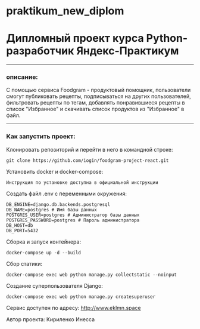 # praktikum_new_diplom
# Дипломный проект курса Python-разработчик Яндекс-Практикум
 
***
### описание:
С помощью сервиса Foodgram - продуктовый помощник, пользователи смогут публиковать рецепты, подписываться на других пользователей, фильтровать рецепты по тегам, добавлять понравившиеся рецепты в список "Избранное" и скачивать список продуктов из "Избранное" в файл.
*** 
### Как запустить проект:

Клонировать репозиторий и перейти в него в командной строке:

```
git clone https://github.com/iogin/foodgram-project-react.git
```

Установить docker и docker-compose:

```
Инструкция по установке доступна в официальной инструкции
```
Создать файл .env с переменными окружения:

```
DB_ENGINE=django.db.backends.postgresql
DB_NAME=postgres # Имя базы данных
POSTGRES_USER=postgres # Администратор базы данных
POSTGRES_PASSWORD=postgres # Пароль администратора
DB_HOST=db
DB_PORT=5432
```
Сборка и запуск контейнера:

```
docker-compose up -d --build
```

Сбор статики:

```
docker-compose exec web python manage.py collectstatic --noinput
```

Создание суперпользователя Django:

```
docker-compose exec web python manage.py createsuperuser
```



Сервис доступен по адресу:
http://www.eklmn.space

Автор проекта: Кириленко Инесса 

